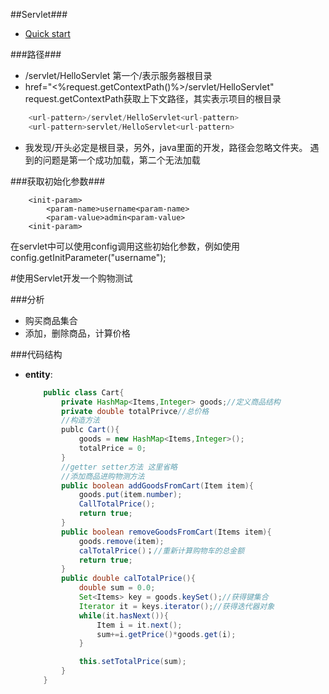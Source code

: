 ##Servlet###



* [Quick start](#quick-start)

###路径###
- /servlet/HelloServlet 第一个/表示服务器根目录
- href="<%request.getContextPath()%>/servlet/HelloServlet" request.getContextPath获取上下文路径，其实表示项目的根目录
```java
    <url-pattern>/servlet/HelloServlet<url-pattern>
    <url-pattern>servlet/HelloServlet<url-pattern>
```
- 我发现/开头必定是根目录，另外，java里面的开发，路径会忽略文件夹。
遇到的问题是第一个成功加载，第二个无法加载

###获取初始化参数###
```
    <init-param>
        <param-name>username<param-name>
        <param-value>admin<param-value>
    <init-param>
```
在servlet中可以使用config调用这些初始化参数，例如使用config.getInitParameter("username");

#使用Servlet开发一个购物测试

###分析

- 购买商品集合
- 添加，删除商品，计算价格

###代码结构
- **entity**: 
    ```java
        public class Cart{
            private HashMap<Items,Integer> goods;//定义商品结构
            private double totalPrivce//总价格
            //构造方法
            publc Cart(){
                goods = new HashMap<Items,Integer>();
                totalPrice = 0;
            }
            //getter setter方法 这里省略
            //添加商品进购物测方法
            public boolean addGoodsFromCart(Item item){
                goods.put(item.number);
                CallTotalPrice();
                return true;
            }
            public boolean removeGoodsFromCart(Items item){
                goods.remove(item);
                calTotalPrice()；//重新计算购物车的总金额
                return true;
            }
            public double calTotalPrice(){
                double sum = 0.0;
                Set<Items> key = goods.keySet();//获得键集合
                Iterator it = keys.iterator();//获得迭代器对象
                while(it.hasNext()){
                    Item i = it.next();
                    sum+=i.getPrice()*goods.get(i);
                }

                this.setTotalPrice(sum);
            }
        }

